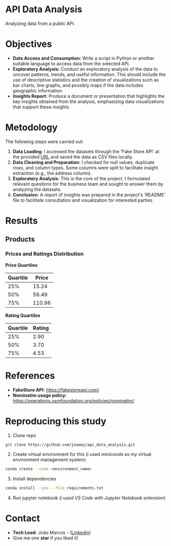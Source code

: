 # **API Data Analysis**
Analyzing data from a public API.

# **Objectives**

- **Data Access and Consumption:** Write a script in Python or another suitable language to access data from the selected API.
- **Exploratory Analysis:** Conduct an exploratory analysis of the data to uncover patterns, trends, and useful information. This should include the use of descriptive statistics and the creation of visualizations such as bar charts, line graphs, and possibly maps if the data includes geographic information.
- **Insights Report:** Produce a document or presentation that highlights the key insights obtained from the analysis, emphasizing data visualizations that support these insights.

# **Metodology**

The following steps were carried out:

1. **Data Loading**: I accessed the datasets through the 'Fake Store API' at the provided [URL](https://fakestoreapi.com) and saved the data as CSV files locally.
2. **Data Cleaning and Preparation**: I checked for null values, duplicate rows, and column types. Some columns were split to facilitate insight extraction (e.g., the address column).
3. **Exploratory Analysis**: This is the core of the project. I formulated relevant questions for the business team and sought to answer them by analyzing the datasets.
4. **Conclusion**: A report of insights was prepared in the project's 'README' file to facilitate consultation and visualization for interested parties.

# **Results**
## **Products**
### Prices and Ratings Distribution

**Price Quartiles**

| Quartile | Price |
|----------|-------|
| 25%      | 15.24 |
| 50%      | 56.49 |
| 75%      | 110.96 |

**Rating Quartiles**

| Quartile | Rating |
|----------|--------|
| 25%      | 2.90   |
| 50%      | 3.70   |
| 75%      | 4.53   |



# **References**
- **FakeStore API:** https://fakestoreapi.com/
- **Nominatim usage policy:** https://operations.osmfoundation.org/policies/nominatim/

# **Reproducing this study**

1. Clone repo
```bash 
git clone https://github.com/joaomj/api_data_analysis.git
```

2. Create virtual environment for this  (i used *miniconda* as my virtual environment management system)

```bash 
conda create --name <environment_name>
```

3. Install dependencies

```bash 
conda install --yes --file requirements.txt
```

4. Run jupyter notebook (*i used VS Code with Jupyter Notebook extension*)

# **Contact**
- **Tech Lead:** João Marcos - ([Linkedin](https://www.linkedin.com/in/joaomj))
- Give me one **star** if you liked it!